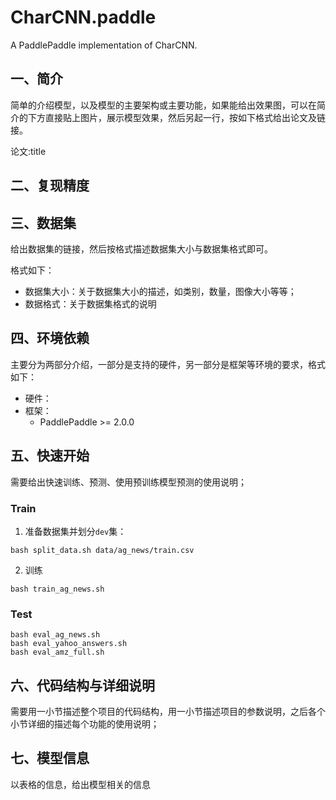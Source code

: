 # CharCNN.paddle
A PaddlePaddle implementation of CharCNN.

## 一、简介
简单的介绍模型，以及模型的主要架构或主要功能，如果能给出效果图，可以在简介的下方直接贴上图片，展示模型效果，然后另起一行，按如下格式给出论文及链接。

论文:title

## 二、复现精度

## 三、数据集
给出数据集的链接，然后按格式描述数据集大小与数据集格式即可。

格式如下：
- 数据集大小：关于数据集大小的描述，如类别，数量，图像大小等等；
- 数据格式：关于数据集格式的说明

## 四、环境依赖
主要分为两部分介绍，一部分是支持的硬件，另一部分是框架等环境的要求，格式如下：

- 硬件：
- 框架：
    - PaddlePaddle >= 2.0.0

## 五、快速开始
需要给出快速训练、预测、使用预训练模型预测的使用说明；

### Train
1. 准备数据集并划分`dev`集：
```shell
bash split_data.sh data/ag_news/train.csv
```

2. 训练
```shell
bash train_ag_news.sh
```

### Test
```shell
bash eval_ag_news.sh
bash eval_yahoo_answers.sh
bash eval_amz_full.sh
```

## 六、代码结构与详细说明
需要用一小节描述整个项目的代码结构，用一小节描述项目的参数说明，之后各个小节详细的描述每个功能的使用说明；

## 七、模型信息
以表格的信息，给出模型相关的信息